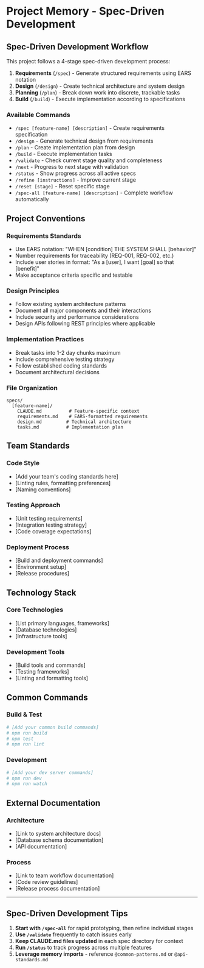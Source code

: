 # Project Memory - Spec-Driven Development

## Spec-Driven Development Workflow

This project follows a 4-stage spec-driven development process:

1. **Requirements** (`/spec`) - Generate structured requirements using EARS notation
2. **Design** (`/design`) - Create technical architecture and system design  
3. **Planning** (`/plan`) - Break down work into discrete, trackable tasks
4. **Build** (`/build`) - Execute implementation according to specifications

### Available Commands
- `/spec [feature-name] [description]` - Create requirements specification
- `/design` - Generate technical design from requirements
- `/plan` - Create implementation plan from design
- `/build` - Execute implementation tasks
- `/validate` - Check current stage quality and completeness
- `/next` - Progress to next stage with validation
- `/status` - Show progress across all active specs
- `/refine [instructions]` - Improve current stage
- `/reset [stage]` - Reset specific stage
- `/spec-all [feature-name] [description]` - Complete workflow automatically

## Project Conventions

### Requirements Standards
- Use EARS notation: "WHEN [condition] THE SYSTEM SHALL [behavior]"
- Number requirements for traceability (REQ-001, REQ-002, etc.)
- Include user stories in format: "As a [user], I want [goal] so that [benefit]"
- Make acceptance criteria specific and testable

### Design Principles
- Follow existing system architecture patterns
- Document all major components and their interactions
- Include security and performance considerations
- Design APIs following REST principles where applicable

### Implementation Practices
- Break tasks into 1-2 day chunks maximum
- Include comprehensive testing strategy
- Follow established coding standards
- Document architectural decisions

### File Organization
```
specs/
  [feature-name]/
    CLAUDE.md          # Feature-specific context
    requirements.md    # EARS-formatted requirements
    design.md         # Technical architecture
    tasks.md          # Implementation plan
```

## Team Standards

### Code Style
- [Add your team's coding standards here]
- [Linting rules, formatting preferences]
- [Naming conventions]

### Testing Approach
- [Unit testing requirements]
- [Integration testing strategy]  
- [Code coverage expectations]

### Deployment Process
- [Build and deployment commands]
- [Environment setup]
- [Release procedures]

## Technology Stack

### Core Technologies
- [List primary languages, frameworks]
- [Database technologies]
- [Infrastructure tools]

### Development Tools
- [Build tools and commands]
- [Testing frameworks]
- [Linting and formatting tools]

## Common Commands

### Build & Test
```bash
# [Add your common build commands]
# npm run build
# npm test
# npm run lint
```

### Development
```bash
# [Add your dev server commands]
# npm run dev
# npm run watch
```

## External Documentation

### Architecture
- [Link to system architecture docs]
- [Database schema documentation]
- [API documentation]

### Process
- [Link to team workflow documentation]
- [Code review guidelines]  
- [Release process documentation]

---

## Spec-Driven Development Tips

1. **Start with `/spec-all`** for rapid prototyping, then refine individual stages
2. **Use `/validate`** frequently to catch issues early
3. **Keep CLAUDE.md files updated** in each spec directory for context
4. **Run `/status`** to track progress across multiple features
5. **Leverage memory imports** - reference `@common-patterns.md` or `@api-standards.md`